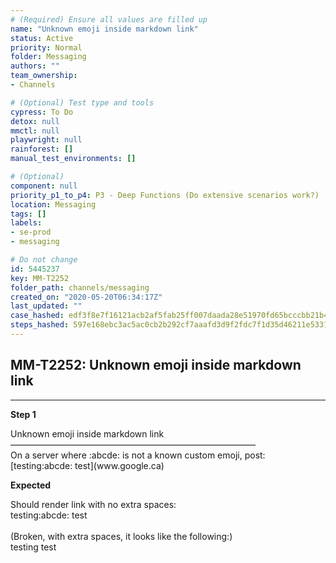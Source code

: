 ```yaml
---
# (Required) Ensure all values are filled up
name: "Unknown emoji inside markdown link"
status: Active
priority: Normal
folder: Messaging
authors: ""
team_ownership: 
- Channels

# (Optional) Test type and tools
cypress: To Do
detox: null
mmctl: null
playwright: null
rainforest: []
manual_test_environments: []

# (Optional)
component: null
priority_p1_to_p4: P3 - Deep Functions (Do extensive scenarios work?)
location: Messaging
tags: []
labels: 
- se-prod
- messaging

# Do not change
id: 5445237
key: MM-T2252
folder_path: channels/messaging
created_on: "2020-05-20T06:34:17Z"
last_updated: ""
case_hashed: edf3f8e7f16121acb2af5fab25ff007daada28e51970fd65bcccbb21b444187e87c9cc0b472843561845995e7cd1c4d4
steps_hashed: 597e168ebc3ac5ac0cb2b292cf7aaafd3d9f2fdc7f1d35d46211e53310448bf98d5b2639c3218aa2baacf48b5b8fc867
---
```


## MM-T2252: Unknown emoji inside markdown link

---

**Step 1**

Unknown emoji inside markdown link\
————————————————————————————\
On a server where :abcde: is not a known custom emoji, post:\
\[testing:abcde: test]\(www\.google.ca)

**Expected**

Should render link with no extra spaces:\
testing:abcde: test\
\
(Broken, with extra spaces, it looks like the following:)\
testing test
